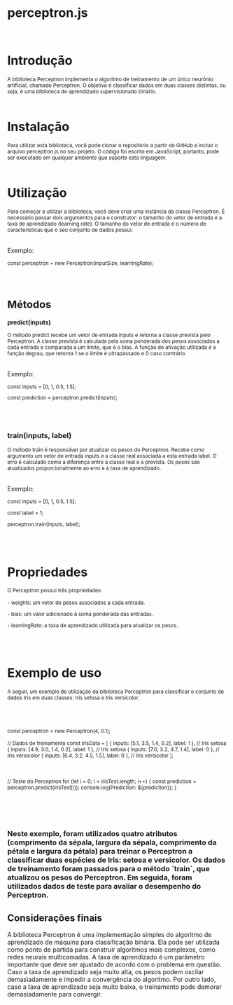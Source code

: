 # perceptron.js
</br>
<h1>Introdução</h1>
<sub>A biblioteca Perceptron implementa o algoritmo de treinamento de um único neurônio artificial, chamado Perceptron. O objetivo é classificar dados em duas classes distintas, ou seja, é uma biblioteca de aprendizado supervisionado binário.</sub>
</br>
</br>
<h1>Instalação</h1>
<sub>Para utilizar esta biblioteca, você pode clonar o repositório a partir do GitHub e incluir o arquivo perceptron.js no seu projeto. O código foi escrito em JavaScript, portanto, pode ser executado em qualquer ambiente que suporte esta linguagem.</sub>
</br>
</br>
<h1>Utilização</h1>
<sub>Para começar a utilizar a biblioteca, você deve criar uma instância da classe Perceptron. É necessário passar dois argumentos para o construtor: o tamanho do vetor de entrada e a taxa de aprendizado (learning rate). O tamanho do vetor de entrada é o número de características que o seu conjunto de dados possui.</sub>
</br></br>
<p>Exemplo:</p>
<sub><p>const perceptron = new Perceptron(inputSize, learningRate);</sub></p>
</br>
</br>
<h1>Métodos</h1>
<h3>predict(inputs)</h3>
O método predict recebe um vetor de entrada inputs e retorna a classe prevista pelo Perceptron. A classe prevista é calculada pela soma ponderada dos pesos associados a cada entrada e comparada a um limite, que é o bias. A função de ativação utilizada é a função degrau, que retorna 1 se o limite é ultrapassado e 0 caso contrário.</sub>
</br></br>
<p>Exemplo:</p>
<sub><p>const inputs = [0, 1, 0.5, 1.5];</p></sub>
<sub><p>const prediction = perceptron.predict(inputs);</p></sub>
</br></br>
<h3>train(inputs, label)</h3>
<sub>O método train é responsável por atualizar os pesos do Perceptron. Recebe como argumento um vetor de entrada inputs e a classe real associada a esta entrada label. O erro é calculado como a diferença entre a classe real e a prevista. Os pesos são atualizados proporcionalmente ao erro e à taxa de aprendizado.</sub>
</br></br>
<p>Exemplo:</p>
<sub><p>const inputs = [0, 1, 0.5, 1.5];</p></sub>
<sub><p>const label = 1;</p></sub>
<sub><p>perceptron.train(inputs, label);</p></sub>
</br></br>
<h1>Propriedades</h1>
<p><sub>O Perceptron possui três propriedades:</sub></p>
<sub><p>- weights: um vetor de pesos associados a cada entrada.</p></sub>
<sub><p>- bias: um valor adicionado à soma ponderada das entradas.</p></sub>
<sub><p>- learningRate: a taxa de aprendizado utilizada para atualizar os pesos.</p></sub>
</br></br>
<h1>Exemplo de uso</h1>
<p><sub>A seguir, um exemplo de utilização da biblioteca Perceptron para classificar o conjunto de dados Iris em duas classes: Iris setosa e Iris versicolor.</sub></p>
</br></br>
<p><sub>const perceptron = new Perceptron(4, 0.1);</sub></p>
<p><sub>// Dados de treinamento
const irisData = [
  { inputs: [5.1, 3.5, 1.4, 0.2], label: 1 }, // Iris setosa
  { inputs: [4.9, 3.0, 1.4, 0.2], label: 1 }, // Iris setosa
  { inputs: [7.0, 3.2, 4.7, 1.4], label: 0 }, // Iris versicolor
  { inputs: [6.4, 3.2, 4.5, 1.5], label: 0 }, // Iris versicolor
  ];</sub></p>
  </br>
  <p><sub>
 // Teste do Perceptron
for (let i = 0; i < irisTest.length; i++) {
const prediction = perceptron.predict(irisTest[i]);
console.log(Prediction: ${prediction});
}
  </sub></p>
  </br></br></br>
  <h3>
Neste exemplo, foram utilizados quatro atributos (comprimento da sépala, largura da sépala, comprimento da pétala e largura da pétala) para treinar o Perceptron a classificar duas espécies de Iris: setosa e versicolor. Os dados de treinamento foram passados para o método `train`, que atualizou os pesos do Perceptron. Em seguida, foram utilizados dados de teste para avaliar o desempenho do Perceptron. 

## Considerações finais
A biblioteca Perceptron é uma implementação simples do algoritmo de aprendizado de máquina para classificação binária. Ela pode ser utilizada como ponto de partida para construir algoritmos mais complexos, como redes neurais multicamadas. A taxa de aprendizado é um parâmetro importante que deve ser ajustado de acordo com o problema em questão. Caso a taxa de aprendizado seja muito alta, os pesos podem oscilar demasiadamente e impedir a convergência do algoritmo. Por outro lado, caso a taxa de aprendizado seja muito baixa, o treinamento pode demorar demasiadamente para convergir.
</h3>

